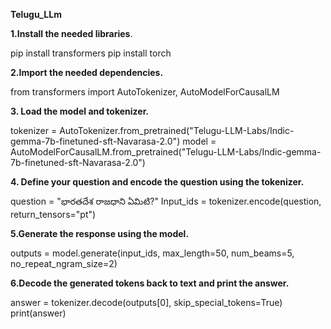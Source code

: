 **Telugu_LLm**

**1.Install the needed libraries**.

pip install transformers
pip install torch

**2.Import the needed dependencies.**

from transformers import AutoTokenizer, AutoModelForCausalLM

**3. Load the model and tokenizer.**

tokenizer = AutoTokenizer.from_pretrained("Telugu-LLM-Labs/Indic-gemma-7b-finetuned-sft-Navarasa-2.0")
model = AutoModelForCausalLM.from_pretrained("Telugu-LLM-Labs/Indic-gemma-7b-finetuned-sft-Navarasa-2.0")

**4. Define your question and encode the question using the tokenizer.**

question = "భారతదేశ రాజధాని ఏమిటి?"
Input_ids = tokenizer.encode(question, return_tensors="pt")

**5.Generate the response using the model.**

outputs = model.generate(input_ids, max_length=50, num_beams=5, no_repeat_ngram_size=2)

**6.Decode the generated tokens back to text and print the answer.**

answer = tokenizer.decode(outputs[0], skip_special_tokens=True)
print(answer)

